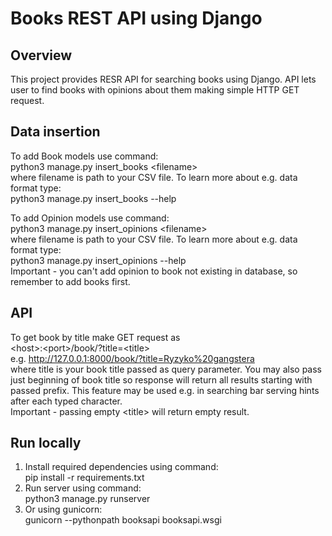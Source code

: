 # Books REST API using Django

## Overview
This project provides RESR API for searching books using Django. API lets user to find books with opinions about them making simple HTTP GET request.

## Data insertion
To add Book models use command:  
python3 manage.py insert_books <filename\>  
where filename is path to your CSV file. To learn more about e.g. data
format type:  
python3 manage.py insert_books --help  
  
To add Opinion models use command:  
python3 manage.py insert_opinions <filename\>  
where filename is path to your CSV file. To learn more about e.g. data
format type:  
python3 manage.py insert_opinions --help  
Important - you can't add opinion to book not existing in database, so remember to add books first.

## API
To get book by title make GET request as  
<host\>:<port\>/book/?title=<title\>  
e.g.  http://127.0.0.1:8000/book/?title=Ryzyko%20gangstera  
where title is your book title passed as query parameter. You may also pass just beginning of book title so response will return all results starting with passed prefix. This feature may be used e.g. in searching bar serving hints after each typed character.  
Important - passing empty <title\> will return empty result.

## Run locally
1. Install required dependencies using command:  
pip install -r requirements.txt  
2. Run server using command:  
python3 manage.py runserver  
3. Or using gunicorn:  
gunicorn --pythonpath booksapi booksapi.wsgi
